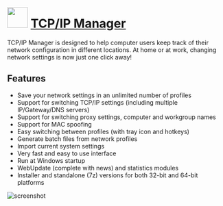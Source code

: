 ﻿# <img src="https://cdn.jsdelivr.net/gh/chtof/chocolatey-packages/automatic/tcpipmanager/tcpipmanager.png" width="48" height="48"/> [TCP/IP Manager](https://chocolatey.org/packages/tcpipmanager)

TCP/IP Manager is designed to help computer users keep track of their network configuration in different locations. At home or at work, changing network settings is now just one click away!

## Features
- Save your network settings in an unlimited number of profiles
- Support for switching TCP/IP settings (including multiple IP/Gateway/DNS servers)
- Support for switching proxy settings, computer and workgroup names
- Support for MAC spoofing
- Easy switching between profiles (with tray icon and hotkeys)
- Generate batch files from network profiles
- Import current system settings
- Very fast and easy to use interface
- Run at Windows startup
- WebUpdate (complete with news) and statistics modules
- Installer and standalone (7z) versions for both 32-bit and 64-bit platforms

![screenshot](https://cdn.jsdelivr.net/gh/chtof/chocolatey-packages/automatic/tcpipmanager/screenshot.png)
